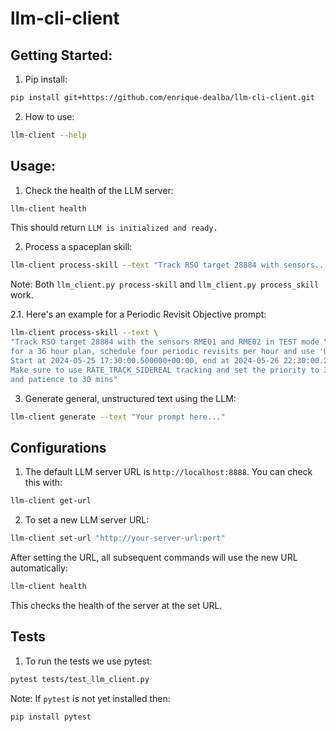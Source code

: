 # llm-cli-client

## Getting Started:

1. Pip install:
```bash
pip install git+https://github.com/enrique-dealba/llm-cli-client.git
```

2. How to use:
```bash
llm-client --help
```

## Usage:

1. Check the health of the LLM server:

```bash
llm-client health
```

This should return `LLM is initialized and ready.`

2. Process a spaceplan skill:

```bash
llm-client process-skill --text "Track RSO target 28884 with sensors..."
```

Note: Both `llm_client.py process-skill` and `llm_client.py process_skill` work.

2.1. Here's an example for a Periodic Revisit Objective prompt:

```bash
llm-client process-skill --text \
"Track RSO target 28884 with the sensors RME01 and RME02 in TEST mode \
for a 36 hour plan, schedule four periodic revisits per hour and use 'U' markings. \
Start at 2024-05-25 17:30:00.500000+00:00, end at 2024-05-26 22:30:00.250000+00:00. \
Make sure to use RATE_TRACK_SIDEREAL tracking and set the priority to 3, \
and patience to 30 mins"
```

3. Generate general, unstructured text using the LLM:

```bash
llm-client generate --text "Your prompt here..."
```

## Configurations

1. The default LLM server URL is `http://localhost:8888`. You can check this with:

```bash
llm-client get-url
```

2. To set a new LLM server URL:

```bash
llm-client set-url "http://your-server-url:port"
```

After setting the URL, all subsequent commands will use the new URL automatically:

```bash
llm-client health
```

This checks the health of the server at the set URL.


## Tests

1. To run the tests we use pytest:

```bash
pytest tests/test_llm_client.py
```

Note: If `pytest` is not yet installed then:

```bash
pip install pytest
```
